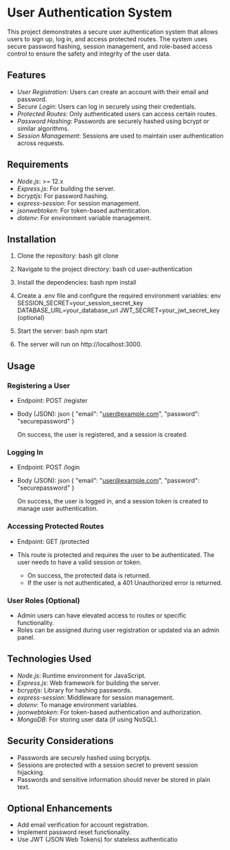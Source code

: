 # User Authentication System

This project demonstrates a secure user authentication system that allows users to sign up, log in, and access protected routes. The system uses secure password hashing, session management, and role-based access control to ensure the safety and integrity of the user data.

## Features

- *User Registration*: Users can create an account with their email and password.
- *Secure Login*: Users can log in securely using their credentials.
- *Protected Routes*: Only authenticated users can access certain routes.
- *Password Hashing*: Passwords are securely hashed using bcrypt or similar algorithms.
- *Session Management*: Sessions are used to maintain user authentication across requests.

## Requirements

- *Node.js*: >= 12.x
- *Express.js*: For building the server.
- *bcryptjs*: For password hashing.
- *express-session*: For session management.
- *jsonwebtoken*: For token-based authentication.
- *dotenv*: For environment variable management.

## Installation

1. Clone the repository:
   bash
   git clone 
   

2. Navigate to the project directory:
   bash
   cd user-authentication
   

3. Install the dependencies:
   bash
   npm install
   

4. Create a .env file and configure the required environment variables:
   env
   SESSION_SECRET=your_session_secret_key
   DATABASE_URL=your_database_url
   JWT_SECRET=your_jwt_secret_key (optional)
   

5. Start the server:
   bash
   npm start
   

6. The server will run on http://localhost:3000.

## Usage

### Registering a User

- Endpoint: POST /register
- Body (JSON):
  json
  {
    "email": "user@example.com",
    "password": "securepassword"
  }
  

  On success, the user is registered, and a session is created.

### Logging In

- Endpoint: POST /login
- Body (JSON):
  json
  {
    "email": "user@example.com",
    "password": "securepassword"
  }
  

  On success, the user is logged in, and a session token is created to manage user authentication.

### Accessing Protected Routes

- Endpoint: GET /protected
- This route is protected and requires the user to be authenticated. The user needs to have a valid session or token.

  - On success, the protected data is returned.
  - If the user is not authenticated, a 401 Unauthorized error is returned.

### User Roles (Optional)

- Admin users can have elevated access to routes or specific functionality.
- Roles can be assigned during user registration or updated via an admin panel.

## Technologies Used

- *Node.js*: Runtime environment for JavaScript.
- *Express.js*: Web framework for building the server.
- *bcryptjs*: Library for hashing passwords.
- *express-session*: Middleware for session management.
- *dotenv*: To manage environment variables.
- *jsonwebtoken*: For token-based authentication and authorization.
- *MongoDB*: For storing user data (if using NoSQL).

## Security Considerations

- Passwords are securely hashed using bcryptjs.
- Sessions are protected with a session secret to prevent session hijacking.
- Passwords and sensitive information should never be stored in plain text.

## Optional Enhancements

- Add email verification for account registration.
- Implement password reset functionality.
- Use JWT (JSON Web Tokens) for stateless authenticatio
